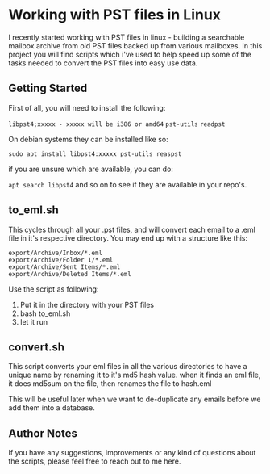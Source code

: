 # Working with PST files in Linux

I recently started working with PST files in linux - building a searchable mailbox archive from old PST files backed up from various mailboxes.
In this project you will find scripts which i've used to help speed up some of the tasks needed to convert the PST files into easy use data.

## Getting Started

First of all, you will need to install the following:

`libpst4;xxxxx - xxxxx will be i386 or amd64` 
`pst-utils`
`readpst`

On debian systems they can be installed like so:

`sudo apt install libpst4:xxxxx pst-utils reaspst`

if you are unsure which are available, you can do:

`apt search libpst4` 
and so on to see if they are available in your repo's.


## to_eml.sh

This cycles through all your .pst files, and will convert each email to a .eml file in it's respective directory.
You may end up with a structure like this:

`export/Archive/Inbox/*.eml`  
`export/Archive/Folder 1/*.eml`  
`export/Archive/Sent Items/*.eml`  
`export/Archive/Deleted Items/*.eml`  

Use the script as following:

1. Put it in the directory with your PST files
2. bash to_eml.sh
3. let it run

## convert.sh

This script converts your eml files in all the various directories to have a unique name by renaming it to it's md5 hash value.
when it finds an eml file, it does md5sum on the file, then renames the file to hash.eml

This will be useful later when we want to de-duplicate any emails before we add them into a database.

## Author Notes
If you have any suggestions, improvements or any kind of questions about the scripts, please feel free to reach out to me here.

